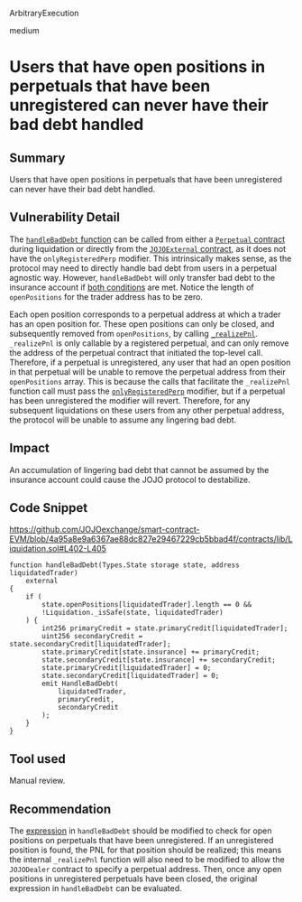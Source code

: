 ArbitraryExecution

medium

# Users that have open positions in perpetuals that have been unregistered can never have their bad debt handled

## Summary

Users that have open positions in perpetuals that have been unregistered can never have their bad debt handled.

## Vulnerability Detail

The [`handleBadDebt` function](https://github.com/JOJOexchange/smart-contract-EVM/blob/4a95a8e9a6367ae88dc827e29467229cb5bbad4f/contracts/lib/Liquidation.sol#L399) can be called from either a [`Perpetual` contract](https://github.com/JOJOexchange/smart-contract-EVM/blob/4a95a8e9a6367ae88dc827e29467229cb5bbad4f/contracts/impl/Perpetual.sol#L165) during liquidation or directly from the [`JOJOExternal` contract](https://github.com/JOJOexchange/smart-contract-EVM/blob/4a95a8e9a6367ae88dc827e29467229cb5bbad4f/contracts/impl/JOJOExternal.sol#L56), as it does not have the `onlyRegisteredPerp` modifier. This intrinsically makes sense, as the protocol may need to directly handle bad debt from users in a perpetual agnostic way. However, `handleBadDebt` will only transfer bad debt to the insurance account if [both conditions](https://github.com/JOJOexchange/smart-contract-EVM/blob/4a95a8e9a6367ae88dc827e29467229cb5bbad4f/contracts/lib/Liquidation.sol#L402-L405) are met. Notice the length of `openPositions` for the trader address has to be zero.

Each open position corresponds to a perpetual address at which a trader has an open position for. These open positions can only be closed, and subsequently removed from `openPositions`, by calling [`_realizePnl`](https://github.com/JOJOexchange/smart-contract-EVM/blob/4a95a8e9a6367ae88dc827e29467229cb5bbad4f/contracts/impl/JOJOExternal.sol#L95-L100). `_realizePnl` is only callable by a registered perpetual, and can only remove the address of the perpetual contract that initiated the top-level call. Therefore, if a perpetual is unregistered, any user that had an open position in that perpetual will be unable to remove the perpetual address from their `openPositions` array. This is because the calls that facilitate the `_realizePnl` function call must pass the [`onlyRegisteredPerp`](https://github.com/JOJOexchange/smart-contract-EVM/blob/4a95a8e9a6367ae88dc827e29467229cb5bbad4f/contracts/impl/JOJOStorage.sol#L35) modifier, but if a perpetual has been unregistered the modifier will revert. Therefore, for any subsequent liquidations on these users from any other perpetual address, the protocol will be unable to assume any lingering bad debt.

## Impact

An accumulation of lingering bad debt that cannot be assumed by the insurance account could cause the JOJO protocol to destabilize.

## Code Snippet

https://github.com/JOJOexchange/smart-contract-EVM/blob/4a95a8e9a6367ae88dc827e29467229cb5bbad4f/contracts/lib/Liquidation.sol#L402-L405

```solidity
function handleBadDebt(Types.State storage state, address liquidatedTrader)
    external
{
    if (
        state.openPositions[liquidatedTrader].length == 0 &&
        !Liquidation._isSafe(state, liquidatedTrader)
    ) {
        int256 primaryCredit = state.primaryCredit[liquidatedTrader];
        uint256 secondaryCredit = state.secondaryCredit[liquidatedTrader];
        state.primaryCredit[state.insurance] += primaryCredit;
        state.secondaryCredit[state.insurance] += secondaryCredit;
        state.primaryCredit[liquidatedTrader] = 0;
        state.secondaryCredit[liquidatedTrader] = 0;
        emit HandleBadDebt(
            liquidatedTrader,
            primaryCredit,
            secondaryCredit
        );
    }
}
```

## Tool used

Manual review.

## Recommendation

The [expression](https://github.com/JOJOexchange/smart-contract-EVM/blob/4a95a8e9a6367ae88dc827e29467229cb5bbad4f/contracts/lib/Liquidation.sol#L402-L405) in `handleBadDebt` should be modified to check for open positions on perpetuals that have been unregistered. If an unregistered position is found, the PNL for that position should be realized; this means the internal `_realizePnl` function will also need to be modified to allow the `JOJODealer` contract to specify a perpetual address. Then, once any open positions in unregistered perpetuals have been closed, the original expression in `handleBadDebt` can be evaluated.
